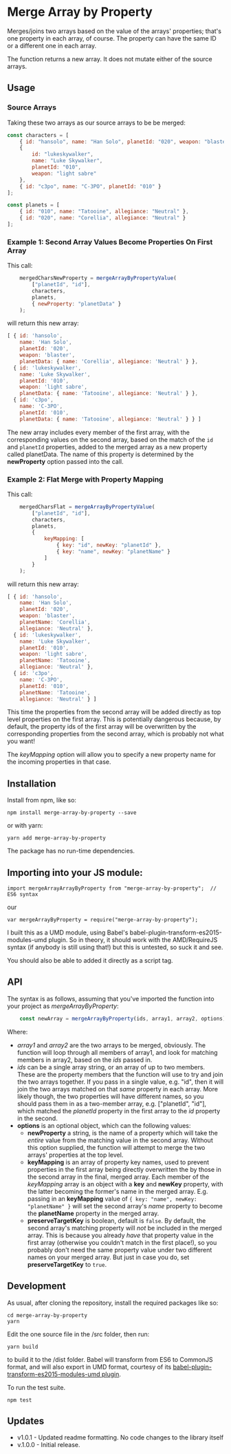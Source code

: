 # Merge Array by Property

Merges/joins two arrays based on the value of the arrays' properties; that's one property in each array, of course.  The property can have the same ID or a different one in each array.

The function returns a new array.  It does not mutate either of the source arrays.

## Usage

### Source Arrays
Taking these two arrays as our source arrays to be be merged:

```javascript
const characters = [
    { id: "hansolo", name: "Han Solo", planetId: "020", weapon: "blaster" },
    {
        id: "lukeskywalker",
        name: "Luke Skywalker",
        planetId: "010",
        weapon: "light sabre"
    },
    { id: "c3po", name: "C-3PO", planetId: "010" }
];
```

```javascript
const planets = [
    { id: "010", name: "Tatooine", allegiance: "Neutral" },
    { id: "020", name: "Corellia", allegiance: "Neutral" }
];
```

### Example 1: Second Array Values Become Properties On First Array

This call:
```javascript
    mergedCharsNewProperty = mergeArrayByPropertyValue(
        ["planetId", "id"],
        characters,
        planets,
        { newProperty: "planetData" }
    );
```

will return this new array:
```javascript
[ { id: 'hansolo',
    name: 'Han Solo',
    planetId: '020',
    weapon: 'blaster',
    planetData: { name: 'Corellia', allegiance: 'Neutral' } },
  { id: 'lukeskywalker',
    name: 'Luke Skywalker',
    planetId: '010',
    weapon: 'light sabre',
    planetData: { name: 'Tatooine', allegiance: 'Neutral' } },
  { id: 'c3po',
    name: 'C-3PO',
    planetId: '010',
    planetData: { name: 'Tatooine', allegiance: 'Neutral' } } ]
```

The new array includes every member of the first array, with the corresponding values on the second array, based on the match of the `id` and `planetId` properties, added to the merged array as a new property called planetData.  The name of this property is determined by the **newProperty** option passed into the call.

### Example 2: Flat Merge with Property Mapping
This call:
```javascript
    mergedCharsFlat = mergeArrayByPropertyValue(
        ["planetId", "id"],
        characters,
        planets,
        {
            keyMapping: [
                { key: "id", newKey: "planetId" },
                { key: "name", newKey: "planetName" }
            ]
        }
    );
```

will return this new array:

```javascript
[ { id: 'hansolo',
    name: 'Han Solo',
    planetId: '020',
    weapon: 'blaster',
    planetName: 'Corellia',
    allegiance: 'Neutral' },
  { id: 'lukeskywalker',
    name: 'Luke Skywalker',
    planetId: '010',
    weapon: 'light sabre',
    planetName: 'Tatooine',
    allegiance: 'Neutral' },
  { id: 'c3po',
    name: 'C-3PO',
    planetId: '010',
    planetName: 'Tatooine',
    allegiance: 'Neutral' } ]
```

This time the properties from the second array will be added directly as top level properties on the first array.  This is potentially dangerous because, by default, the property ids of the first array will be overwritten by the corresponding properties from the second array, which is probably not what you want!

The *keyMapping* option will allow you to specify a new property name for the incoming properties in that case.

## Installation
Install from npm, like so:

    npm install merge-array-by-property --save

or with yarn:

    yarn add merge-array-by-property 

The package has no run-time dependencies.


## Importing into your JS module:

    import mergeArrayArrayByProperty from "merge-array-by-property";  // ES6 syntax

our

    var mergeArrayByProperty = require("merge-array-by-property");

I built this as a UMD module, using Babel's babel-plugin-transform-es2015-modules-umd plugin. So in theory, it should work with the AMD/RequireJS syntax (if anybody is still using that!) but this is untested, so suck it and see.

You should also be able to added it directly as a script tag.

## API
The syntax is as follows, assuming that you've imported the function into your project as *mergeArrayByProperty*:

```javascript
    const newArray = mergeArrayByProperty(ids, array1, array2, options);
```

Where:
* *array1* and *array2* are the two arrays to be merged, obviously.  The function will loop through all members of array1, and look for matching members in array2, based on the *ids* passed in.
* *ids* can be a single array string, or an array of up to two members.  These are the property members that the function will use to try and join the two arrays together.  If you pass in a single value, e.g. "id", then it will join the two arrays matched on that _same_ property in each array.  More likely though, the two properties will have different names, so you should pass them in as a two-member array, e.g. ["planetId", "id"], which matched the *planetId* property in the first array to the *id* property in the second.
* **options** is an optional object, which can the following values:
    * **newProperty** a string, is the name of a property which will take the _entire_ value from the matching value in the second array.  Without this option supplied, the function will attempt to merge the two arrays' properties at the top level.
    * **keyMapping** is an array of property key names, used to prevent properties in the first array being directly overwritten the by those in the second array in the final, merged array.  Each member of the *keyMapping* array is an object with a **key** and **newKey** property, with the latter becoming the former's name in the merged array.  E.g. passing in an **keyMapping** value of `{ key: "name", newKey: "planetName" }` will set the second array's *name* property to become the **planetName** property in the merged array.
    * **preserveTargetKey** is boolean, default is `false`.  By default, the second array's matching property will _not_ be included in the merged array.  This is because you already _have_ that property value in the first array (otherwise you couldn't match in the first place!), so you probably don't need the same property value under two different names on your merged array.  But just in case you do, set **preserveTargetKey** to `true`.




## Development
As usual, after cloning the repository, install the required packages like so:

    cd merge-array-by-property
    yarn

Edit the one source file in the /src folder, then run:

    yarn build

to build it to the /dist folder.  Babel will transform from ES6 to CommonJS format, and will also export in UMD format, courtesy of its [babel-plugin-transform-es2015-modules-umd plugin](https://babeljs.io/docs/plugins/transform-es2015-modules-umd/).

To run the test suite.

    npm test


## Updates
* v1.0.1 - Updated readme formatting. No code changes to the library itself
* v.1.0.0 - Initial release.




